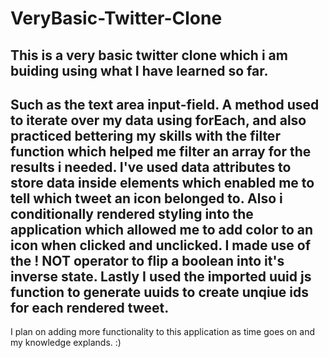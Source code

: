 # VeryBasic-Twitter-Clone

This is a very basic twitter clone which i am buiding using what I have learned so far. 
-
Such as the text area input-field. A method used to iterate over my data using forEach, and also practiced bettering my skills with the filter function which helped me filter an array for the results i needed. I've used data attributes to store data inside elements which enabled me to tell which tweet an icon belonged to. Also i conditionally rendered styling into the application which allowed me to add color to an icon when clicked and unclicked. I made use of the ! NOT operator to flip a boolean into it's inverse state. Lastly I used the imported uuid js function to generate uuids to create unqiue ids for each rendered tweet. 
-
I plan on adding more functionality to this application as time goes on and my knowledge explands. :)